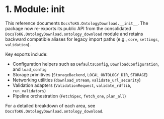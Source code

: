 # 1. Module: __init__

This reference documents ``DocsToKG.OntologyDownload.__init__``. The package now
re-exports its public API from the consolidated
``DocsToKG.OntologyDownload.ontology_download`` module and retains backward
compatible aliases for legacy import paths (e.g., ``core``, ``settings``,
``validation``).

Key exports include:

- Configuration helpers such as `DefaultsConfig`, `DownloadConfiguration`, and
  `load_config`
- Storage primitives (`StorageBackend`, `LOCAL_ONTOLOGY_DIR`, `STORAGE`)
- Networking utilities (`download_stream`, `validate_url_security`)
- Validation adapters (`ValidationRequest`, `validate_rdflib`, `run_validators`)
- Pipeline orchestration (`FetchSpec`, `fetch_one`, `plan_all`)

For a detailed breakdown of each area, see
``DocsToKG.OntologyDownload.ontology_download``.
